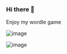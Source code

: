 ### Hi there 👋

Enjoy my wordle game

![image](https://user-images.githubusercontent.com/67274780/198236927-a0867940-f9b7-473c-8114-97de11b4181d.png)

![image](https://user-images.githubusercontent.com/67274780/198245943-24a5d6a2-9673-40f2-8a91-9affa3785cda.png)

<!--
**ijbeol/ijbeol** is a ✨ _special_ ✨ repository because its `README.md` (this file) appears on your GitHub profile.

Here are some ideas to get you started:

- 🔭 I’m currently working on ...
- 🌱 I’m currently learning ...
- 👯 I’m looking to collaborate on ...
- 🤔 I’m looking for help with ...
- 💬 Ask me about ...
- 📫 How to reach me: ...
- 😄 Pronouns: ...
- ⚡ Fun fact: ...
-->
